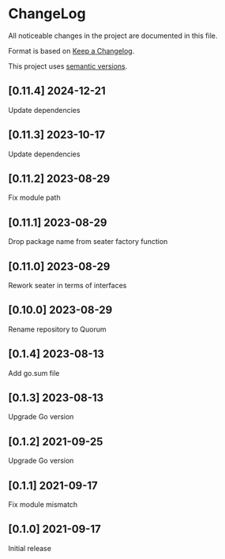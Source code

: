 ChangeLog
=========

All noticeable changes in the project  are documented in this file.

Format is based on [Keep a Changelog](https://keepachangelog.com/en/1.0.0/).

This project uses [semantic versions](https://semver.org/spec/v2.0.0.html).

## [0.11.4] 2024-12-21

Update dependencies

## [0.11.3] 2023-10-17

Update dependencies

## [0.11.2] 2023-08-29

Fix module path

## [0.11.1] 2023-08-29

Drop package name from seater factory function

## [0.11.0] 2023-08-29

Rework seater in terms of interfaces

## [0.10.0] 2023-08-29

Rename repository to Quorum

## [0.1.4] 2023-08-13

Add go.sum file

## [0.1.3] 2023-08-13

Upgrade Go version

## [0.1.2] 2021-09-25

Upgrade Go version

## [0.1.1] 2021-09-17

Fix module mismatch

## [0.1.0] 2021-09-17

Initial release
